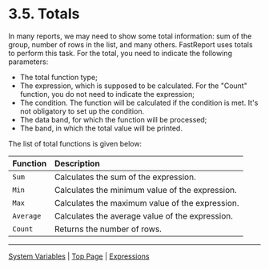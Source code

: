 # 3.5. Totals

In many reports, we may need to show some total information: sum of the group, number of rows in the list, and many others. FastReport uses totals to perform this task. For the total, you need to indicate the following parameters:
 
- The total function type;
- The expression, which is supposed to be calculated. For the "Count" function, you do not need to indicate the expression;
- The condition. The function will be calculated if the condition is met. It's not obligatory to set up the condition.
- The data band, for which the function will be processed;
- The band, in which the total value will be printed.

The list of total functions is given below:

| Function | Description |
|:-|:-|
| `Sum` | Calculates the sum of the expression. |
| `Min` | Calculates the minimum value of the expression. |
| `Max` | Calculates the maximum value of the expression. |
| `Average` | Calculates the average value of the expression. |
| `Count` | Returns the number of rows. |


---

[System Variables](SystemVariables.md) | [Top Page](README.md) | [Expressions](Expressions.md)